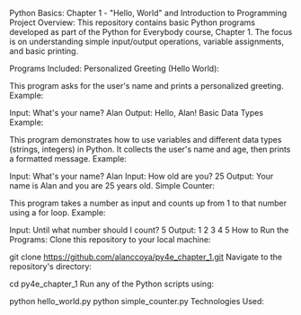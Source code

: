 Python Basics: Chapter 1 - "Hello, World" and Introduction to Programming
Project Overview:
This repository contains basic Python programs developed as part of the Python for Everybody course, Chapter 1. The focus is on understanding simple input/output operations, variable assignments, and basic printing.

Programs Included:
Personalized Greeting (Hello World):

This program asks for the user's name and prints a personalized greeting.
Example:

Input: What's your name? Alan
Output: Hello, Alan!
Basic Data Types Example:

This program demonstrates how to use variables and different data types (strings, integers) in Python. It collects the user's name and age, then prints a formatted message.
Example:

Input: What's your name? Alan
Input: How old are you? 25
Output: Your name is Alan and you are 25 years old.
Simple Counter:

This program takes a number as input and counts up from 1 to that number using a for loop.
Example:

Input: Until what number should I count? 5
Output:
1
2
3
4
5
How to Run the Programs:
Clone this repository to your local machine:


git clone https://github.com/alanccoya/py4e_chapter_1.git
Navigate to the repository's directory:


cd py4e_chapter_1
Run any of the Python scripts using:


python hello_world.py
python simple_counter.py
Technologies Used:
